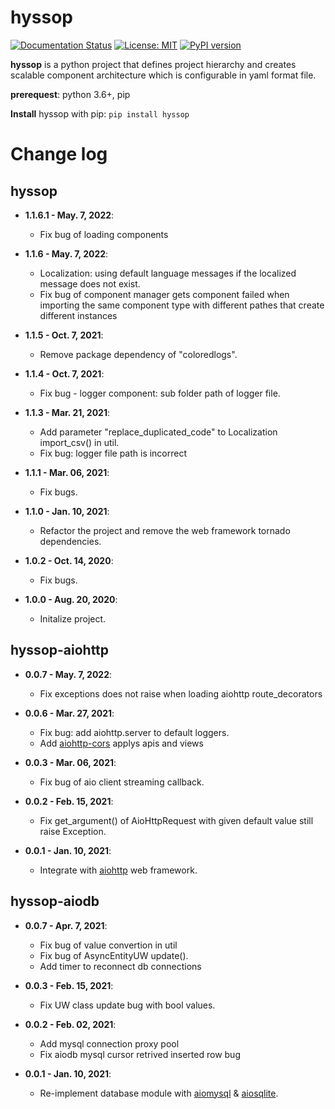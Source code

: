 # hyssop

[![Documentation Status](https://readthedocs.org/projects/hyssop/badge/?version=latest)](https://hyssop.readthedocs.io/en/latest/?badge=latest) [![License: MIT](https://img.shields.io/badge/License-MIT-blue.svg)](https://opensource.org/licenses/MIT) [![PyPI version](https://img.shields.io/pypi/v/hyssop.svg)](https://pypi.org/project/hyssop/)

**hyssop** is a python project that defines project hierarchy and creates scalable component architecture which is configurable in yaml format file.

**prerequest**: python 3.6+, pip

**Install** hyssop with pip: ``pip install hyssop``

# Change log 

## hyssop

* **1.1.6.1 - May. 7, 2022**:
  * Fix bug of loading components

* **1.1.6 - May. 7, 2022**:
  * Localization: using default language messages if the localized message does not exist.
  * Fix bug of component manager gets component failed when importing the same component type with different pathes that create different instances

* **1.1.5 - Oct. 7, 2021**:
  * Remove package dependency of "coloredlogs".

* **1.1.4 - Oct. 7, 2021**:
  * Fix bug - logger component: sub folder path of logger file.

* **1.1.3 - Mar. 21, 2021**:
  * Add parameter "replace_duplicated_code" to Localization import_csv() in util.
  * Fix bug: logger file path is incorrect

* **1.1.1 - Mar. 06, 2021**:
  * Fix bugs.

* **1.1.0 - Jan. 10, 2021**:
  * Refactor the project and remove the web framework tornado dependencies. 

* **1.0.2 - Oct. 14, 2020**:
   * Fix bugs.

* **1.0.0 - Aug. 20, 2020**:
   * Initalize project.

## hyssop-aiohttp

* **0.0.7 - May. 7, 2022**:
  * Fix exceptions does not raise when loading aiohttp route_decorators

* **0.0.6 - Mar. 27, 2021**:
  * Fix bug: add aiohttp.server to default loggers.
  * Add [aiohttp-cors](https://github.com/aio-libs/aiohttp-cors) applys apis and views

* **0.0.3 - Mar. 06, 2021**:
  * Fix bug of aio client streaming callback.

* **0.0.2 - Feb. 15, 2021**:
  * Fix get_argument() of AioHttpRequest with given default value still raise Exception.

* **0.0.1 - Jan. 10, 2021**:
  * Integrate with [aiohttp](https://docs.aiohttp.org/en/stable/) web framework.

## hyssop-aiodb

* **0.0.7 - Apr. 7, 2021**:
  * Fix bug of value convertion in util
  * Fix bug of AsyncEntityUW update().
  * Add timer to reconnect db connections

* **0.0.3 - Feb. 15, 2021**:
  * Fix UW class update bug with bool values.

* **0.0.2 - Feb. 02, 2021**:
  * Add mysql connection proxy pool
  * Fix aiodb mysql cursor retrived inserted row bug

* **0.0.1 - Jan. 10, 2021**:
  * Re-implement database module with [aiomysql](https://aiomysql.readthedocs.io/en/latest/index.html) & [aiosqlite](https://aiosqlite.omnilib.dev/en/stable/index.html).